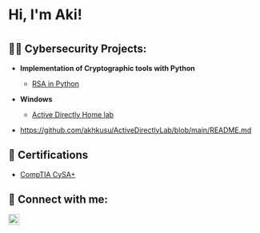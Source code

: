 <h1>Hi, I'm Aki!<h1>
<h2>👨‍💻 Cybersecurity Projects:</h2>

- <b>Implementation of Cryptographic tools with Python</b>
  - [RSA in Python](https://github.com/jr1/Algorithms-Practice)
 
- <b>Windows</b>
  - [Active Directly Home lab]( https://github.com/akhkusu/ActiveDirectlyLab/blob/main/README.md)
 
- https://github.com/akhkusu/ActiveDirectlyLab/blob/main/README.md

<h2>🧾 Certifications</h2>

- [CompTIA CySA+](https://www.credly.com/earner/earned/badge/a8c4830f-fd53-451f-abdc-5f9e04b6a0ce)

<h2> 🤳 Connect with me:</h2>

[<img align="left" alt="aki | LinkedIn" width="22px" src="https://cdn.jsdelivr.net/npm/simple-icons@v3/icons/linkedin.svg" />][linkedin]



[linkedin]: https://ee.linkedin.com/in/akiha-kusumoto


